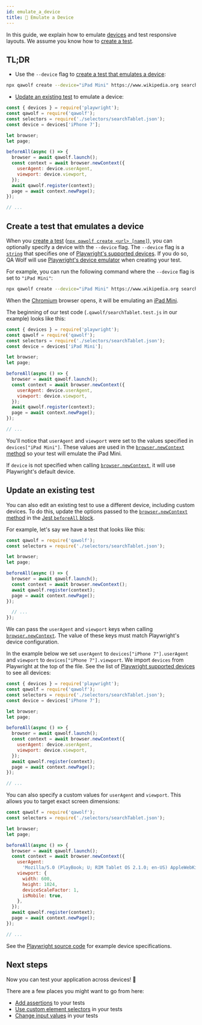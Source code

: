 ```yaml
---
id: emulate_a_device
title: 📱 Emulate a Device
---
```


In this guide, we explain how to emulate [devices](https://github.com/Microsoft/playwright/blob/master/src/deviceDescriptors.ts) and test responsive layouts. We assume you know how to [create a test](create_a_test).

## TL;DR

- Use the `--device` flag to [create a test that emulates a device](#create-a-test-that-emulates-a-device):

```bash
npx qawolf create --device="iPad Mini" https://www.wikipedia.org searchTablet
```

- [Update an existing test](#update-an-existing-test) to emulate a device:

```js
const { devices } = require('playwright');
const qawolf = require('qawolf');
const selectors = require('./selectors/searchTablet.json');
const device = devices['iPhone 7'];

let browser;
let page;

beforeAll(async () => {
  browser = await qawolf.launch();
  const context = await browser.newContext({
    userAgent: device.userAgent,
    viewport: device.viewport,
  });
  await qawolf.register(context);
  page = await context.newPage();
});

// ...
```

## Create a test that emulates a device

When you [create a test](create_a_test) ([`npx qawolf create <url> [name]`](api/cli#npx-qawolf-create-url-name)), you can optionally specify a device with the `--device` flag. The `--device` flag is a [`string`](https://developer.mozilla.org/en-US/docs/Web/JavaScript/Reference/Global_Objects/String) that specifies one of [Playwright's supported devices](https://github.com/Microsoft/playwright/blob/master/src/deviceDescriptors.ts). If you do so, QA Wolf will use [Playwright's device emulator](https://github.com/microsoft/playwright/blob/master/docs/api.md#playwrightdevices) when creating your test.

For example, you can run the following command where the `--device` flag is set to `"iPad Mini"`:

```bash
npx qawolf create --device="iPad Mini" https://www.wikipedia.org searchTablet
```

When the [Chromium](https://www.chromium.org/Home) browser opens, it will be emulating an [iPad Mini](https://www.apple.com/ipad-mini/).

The beginning of our test code (`.qawolf/searchTablet.test.js` in our example) looks like this:

```js
const { devices } = require('playwright');
const qawolf = require('qawolf');
const selectors = require('./selectors/searchTablet.json');
const device = devices['iPad Mini'];

let browser;
let page;

beforeAll(async () => {
  browser = await qawolf.launch();
  const context = await browser.newContext({
    userAgent: device.userAgent,
    viewport: device.viewport,
  });
  await qawolf.register(context);
  page = await context.newPage();
});

// ...
```

You'll notice that `userAgent` and `viewport` were set to the values specified in `devices["iPad Mini"]`. These values are used in the [`browser.newContext` method](https://github.com/microsoft/playwright/blob/master/docs/api.md#browsernewcontextoptions) so your test will emulate the iPad Mini.

If `device` is not specified when calling [`browser.newContext`](https://github.com/microsoft/playwright/blob/master/docs/api.md#browsernewcontextoptions), it will use Playwright's default device.

## Update an existing test

You can also edit an existing test to use a different device, including custom devices. To do this, update the options passed to the [`browser.newContext` method](https://github.com/microsoft/playwright/blob/master/docs/api.md#browsernewcontextoptions) in the [Jest `beforeAll` block](https://jestjs.io/docs/en/api#beforeallfn-timeout).

For example, let's say we have a test that looks like this:

```js
const qawolf = require('qawolf');
const selectors = require('./selectors/searchTablet.json');

let browser;
let page;

beforeAll(async () => {
  browser = await qawolf.launch();
  const context = await browser.newContext();
  await qawolf.register(context);
  page = await context.newPage();
});

  // ...
});
```

We can pass the `userAgent` and `viewport` keys when calling [`browser.newContext`](https://github.com/microsoft/playwright/blob/master/docs/api.md#browsernewcontextoptions). The value of these keys must match Playwright's device configuration.

In the example below we set `userAgent` to `devices["iPhone 7"].userAgent` and `viewport` to `devices["iPhone 7"].viewport`. We import `devices` from Playwright at the top of the file. See the list of [Playwright supported devices](https://github.com/Microsoft/playwright/blob/master/src/deviceDescriptors.ts) to see all devices:

```js
const { devices } = require('playwright');
const qawolf = require('qawolf');
const selectors = require('./selectors/searchTablet.json');
const device = devices['iPhone 7'];

let browser;
let page;

beforeAll(async () => {
  browser = await qawolf.launch();
  const context = await browser.newContext({
    userAgent: device.userAgent,
    viewport: device.viewport,
  });
  await qawolf.register(context);
  page = await context.newPage();
});

// ...
```

You can also specify a custom values for `userAgent` and `viewport`. This allows you to target exact screen dimensions:

```js
const qawolf = require('qawolf');
const selectors = require('./selectors/searchTablet.json');

let browser;
let page;

beforeAll(async () => {
  browser = await qawolf.launch();
  const context = await browser.newContext({
    userAgent:
      'Mozilla/5.0 (PlayBook; U; RIM Tablet OS 2.1.0; en-US) AppleWebKit/536.2+ (KHTML like Gecko) Version/7.2.1.0 Safari/536.2+',
    viewport: {
      width: 600,
      height: 1024,
      deviceScaleFactor: 1,
      isMobile: true,
    },
  });
  await qawolf.register(context);
  page = await context.newPage();
});

// ...
```

See the [Playwright source code](https://github.com/Microsoft/playwright/blob/master/src/deviceDescriptors.ts) for example device specifications.

## Next steps

Now you can test your application across devices! 🎉

There are a few places you might want to go from here:

- [Add assertions](add_assertions) to your tests
- [Use custom element selectors](use_custom_selectors) in your tests
- [Change input values](change_input_values) in your tests
